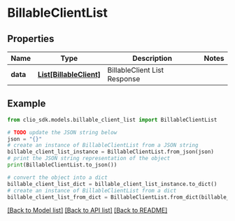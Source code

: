 # BillableClientList


## Properties

Name | Type | Description | Notes
------------ | ------------- | ------------- | -------------
**data** | [**List[BillableClient]**](BillableClient.md) | BillableClient List Response | 

## Example

```python
from clio_sdk.models.billable_client_list import BillableClientList

# TODO update the JSON string below
json = "{}"
# create an instance of BillableClientList from a JSON string
billable_client_list_instance = BillableClientList.from_json(json)
# print the JSON string representation of the object
print(BillableClientList.to_json())

# convert the object into a dict
billable_client_list_dict = billable_client_list_instance.to_dict()
# create an instance of BillableClientList from a dict
billable_client_list_from_dict = BillableClientList.from_dict(billable_client_list_dict)
```
[[Back to Model list]](../README.md#documentation-for-models) [[Back to API list]](../README.md#documentation-for-api-endpoints) [[Back to README]](../README.md)


